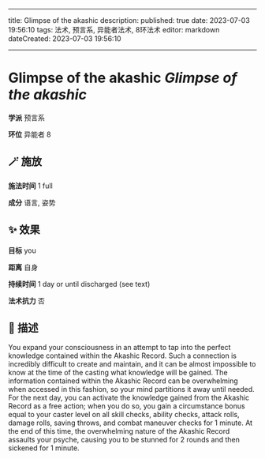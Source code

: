
---
title: Glimpse of the akashic
description: 
published: true
date: 2023-07-03 19:56:10
tags: 法术, 预言系, 异能者法术, 8环法术
editor: markdown
dateCreated: 2023-07-03 19:56:10

---

# **Glimpse of the akashic** *Glimpse of the akashic*

**学派** 预言系 

**环位** 异能者 8

## 🪄 施放

**施法时间** 1 full

**成分** 语言, 姿势

## ✨ 效果 

**目标** you 

**距离** 自身  

**持续时间** 1 day or until discharged (see text) 

**法术抗力** 否

## 📖 描述

You expand your consciousness in an attempt to tap into the perfect knowledge contained within the Akashic Record. Such a connection is incredibly difficult to create and maintain, and it can be almost impossible to know at the time of the casting what knowledge will be gained. The information contained within the Akashic Record can be overwhelming when accessed in this fashion, so your mind partitions it away until needed. For the next day, you can activate the knowledge gained from the Akashic Record as a free action; when you do so, you gain a circumstance bonus equal to your caster level on all skill checks, ability checks, attack rolls, damage rolls, saving throws, and combat maneuver checks for 1 minute. At the end of this time, the overwhelming nature of the Akashic Record assaults your psyche, causing you to be stunned for 2 rounds and then sickened for 1 minute.
    